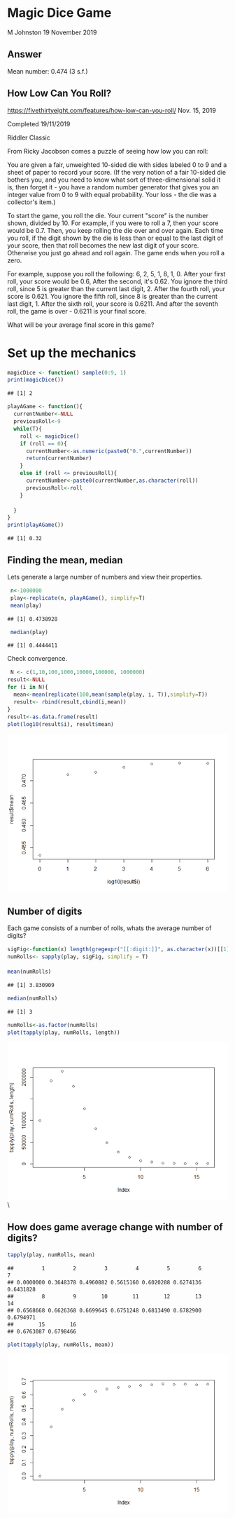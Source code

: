 Magic Dice Game
================
M Johnston
19 November 2019

Answer
------

Mean number: 0.474 (3 s.f.)

How Low Can You Roll?
---------------------

<https://fivethirtyeight.com/features/how-low-can-you-roll/> Nov. 15, 2019

Completed 19/11/2019

Riddler Classic

From Ricky Jacobson comes a puzzle of seeing how low you can roll:

You are given a fair, unweighted 10-sided die with sides labeled 0 to 9 and a sheet of paper to record your score. (If the very notion of a fair 10-sided die bothers you, and you need to know what sort of three-dimensional solid it is, then forget it - you have a random number generator that gives you an integer value from 0 to 9 with equal probability. Your loss - the die was a collector's item.)

To start the game, you roll the die. Your current "score" is the number shown, divided by 10. For example, if you were to roll a 7, then your score would be 0.7. Then, you keep rolling the die over and over again. Each time you roll, if the digit shown by the die is less than or equal to the last digit of your score, then that roll becomes the new last digit of your score. Otherwise you just go ahead and roll again. The game ends when you roll a zero.

For example, suppose you roll the following: 6, 2, 5, 1, 8, 1, 0. After your first roll, your score would be 0.6, After the second, it's 0.62. You ignore the third roll, since 5 is greater than the current last digit, 2. After the fourth roll, your score is 0.621. You ignore the fifth roll, since 8 is greater than the current last digit, 1. After the sixth roll, your score is 0.6211. And after the seventh roll, the game is over - 0.6211 is your final score.

What will be your average final score in this game?

Set up the mechanics
====================

``` r
magicDice <- function() sample(0:9, 1)
print(magicDice())
```

    ## [1] 2

``` r
playAGame <- function(){
  currentNumber<-NULL
  previousRoll<-9
  while(T){
    roll <- magicDice()
    if (roll == 0){
      currentNumber<-as.numeric(paste0("0.",currentNumber))
      return(currentNumber)
    }
    else if (roll <= previousRoll){
      currentNumber<-paste0(currentNumber,as.character(roll))
      previousRoll<-roll
    }

  }
}
print(playAGame())
```

    ## [1] 0.32

Finding the mean, median
------------------------

Lets generate a large number of numbers and view their properties.

``` r
 n<-1000000
 play<-replicate(n, playAGame(), simplify=T)
 mean(play)
```

    ## [1] 0.4738928

``` r
 median(play)
```

    ## [1] 0.4444411

Check convergence.

``` r
 N <- c(1,10,100,1000,10000,100000, 1000000)
result<-NULL
for (i in N){
  mean<-mean(replicate(100,mean(sample(play, i, T)),simplify=T))
  result<- rbind(result,cbind(i,mean))
}
result<-as.data.frame(result)
plot(log10(result$i), result$mean)
```

![](MagicDice_files/figure-markdown_github/pressure4-1.png)

Number of digits
---------------

Each game consists of a number of rolls, whats the average number of digits?

``` r
sigFig<-function(x) length(gregexpr("[[:digit:]]", as.character(x))[[1]])  #https://r.789695.n4.nabble.com/How-to-find-the-significant-digits-of-a-number-td964918.html
numRolls<- sapply(play, sigFig, simplify = T)

mean(numRolls)
```

    ## [1] 3.830909

``` r
median(numRolls)
```

    ## [1] 3

``` r
numRolls<-as.factor(numRolls)
plot(tapply(play, numRolls, length))
```

![](MagicDice_files/figure-markdown_github/pressure1-1.png) \

## How does game average change with number of digits?

``` r
tapply(play, numRolls, mean)
```

    ##         1         2         3         4         5         6         7 
    ## 0.0000000 0.3648378 0.4960882 0.5615160 0.6020288 0.6274136 0.6431828 
    ##         8         9        10        11        12        13        14 
    ## 0.6568668 0.6626368 0.6699645 0.6751248 0.6813490 0.6782900 0.6794971 
    ##        15        16 
    ## 0.6763087 0.6798466

``` r
plot(tapply(play, numRolls, mean))
```

![](MagicDice_files/figure-markdown_github/pressure2-1.png)
